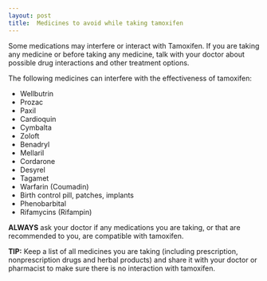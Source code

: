 ```yaml
---
layout: post
title:  Medicines to avoid while taking tamoxifen
---
```


Some medications may interfere or interact with Tamoxifen. If you are taking any medicine or before taking any medicine, talk with your doctor about possible drug interactions and other treatment options.

The following medicines can interfere with the effectiveness of tamoxifen:

* Wellbutrin
* Prozac
* Paxil
* Cardioquin
* Cymbalta
* Zoloft
* Benadryl
* Mellaril
* Cordarone
* Desyrel
* Tagamet
* Warfarin (Coumadin)
* Birth control pill, patches, implants
* Phenobarbital
* Rifamycins (Rifampin)

**ALWAYS** ask your doctor if any medications you are taking, or that are recommended to you, are compatible with tamoxifen.

**TIP:** Keep a list of all medicines you are taking (including prescription, nonprescription drugs and herbal products) and share it with your doctor or pharmacist to make sure there is no interaction with tamoxifen.
